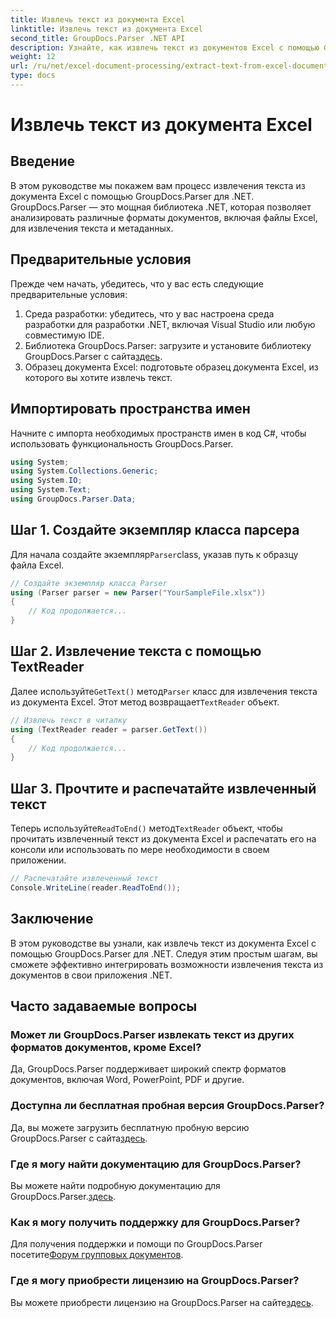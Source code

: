```yaml
---
title: Извлечь текст из документа Excel
linktitle: Извлечь текст из документа Excel
second_title: GroupDocs.Parser .NET API
description: Узнайте, как извлечь текст из документов Excel с помощью GroupDocs.Parser для .NET, выполнив простые шаги.
weight: 12
url: /ru/net/excel-document-processing/extract-text-from-excel-document/
type: docs
---
```

# Извлечь текст из документа Excel

## Введение
В этом руководстве мы покажем вам процесс извлечения текста из документа Excel с помощью GroupDocs.Parser для .NET. GroupDocs.Parser — это мощная библиотека .NET, которая позволяет анализировать различные форматы документов, включая файлы Excel, для извлечения текста и метаданных.
## Предварительные условия
Прежде чем начать, убедитесь, что у вас есть следующие предварительные условия:
1. Среда разработки: убедитесь, что у вас настроена среда разработки для разработки .NET, включая Visual Studio или любую совместимую IDE.
2.  Библиотека GroupDocs.Parser: загрузите и установите библиотеку GroupDocs.Parser с сайта[здесь](https://releases.groupdocs.com/parser/net/).
3. Образец документа Excel: подготовьте образец документа Excel, из которого вы хотите извлечь текст.

## Импортировать пространства имен
Начните с импорта необходимых пространств имен в код C#, чтобы использовать функциональность GroupDocs.Parser.
```csharp
using System;
using System.Collections.Generic;
using System.IO;
using System.Text;
using GroupDocs.Parser.Data;
```
## Шаг 1. Создайте экземпляр класса парсера
 Для начала создайте экземпляр`Parser`class, указав путь к образцу файла Excel.
```csharp
// Создайте экземпляр класса Parser
using (Parser parser = new Parser("YourSampleFile.xlsx"))
{
    // Код продолжается...
}
```
## Шаг 2. Извлечение текста с помощью TextReader
 Далее используйте`GetText()` метод`Parser` класс для извлечения текста из документа Excel. Этот метод возвращает`TextReader` объект.
```csharp
// Извлечь текст в читалку
using (TextReader reader = parser.GetText())
{
    // Код продолжается...
}
```
## Шаг 3. Прочтите и распечатайте извлеченный текст
 Теперь используйте`ReadToEnd()` метод`TextReader` объект, чтобы прочитать извлеченный текст из документа Excel и распечатать его на консоли или использовать по мере необходимости в своем приложении.
```csharp
// Распечатайте извлеченный текст
Console.WriteLine(reader.ReadToEnd());
```

## Заключение
В этом руководстве вы узнали, как извлечь текст из документа Excel с помощью GroupDocs.Parser для .NET. Следуя этим простым шагам, вы сможете эффективно интегрировать возможности извлечения текста из документов в свои приложения .NET.

## Часто задаваемые вопросы
### Может ли GroupDocs.Parser извлекать текст из других форматов документов, кроме Excel?
Да, GroupDocs.Parser поддерживает широкий спектр форматов документов, включая Word, PowerPoint, PDF и другие.
### Доступна ли бесплатная пробная версия GroupDocs.Parser?
 Да, вы можете загрузить бесплатную пробную версию GroupDocs.Parser с сайта[здесь](https://releases.groupdocs.com/).
### Где я могу найти документацию для GroupDocs.Parser?
 Вы можете найти подробную документацию для GroupDocs.Parser.[здесь](https://tutorials.groupdocs.com/parser/net/).
### Как я могу получить поддержку для GroupDocs.Parser?
Для получения поддержки и помощи по GroupDocs.Parser посетите[Форум групповых документов](https://forum.groupdocs.com/c/parser/17).
### Где я могу приобрести лицензию на GroupDocs.Parser?
 Вы можете приобрести лицензию на GroupDocs.Parser на сайте[здесь](https://purchase.groupdocs.com/buy).